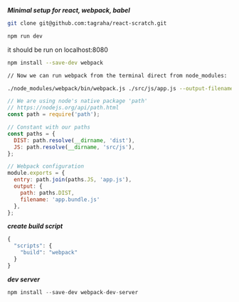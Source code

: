***Minimal setup for react, webpack, babel***
```bash
git clone git@github.com:tagraha/react-scratch.git
```

```bash
npm run dev
```

it should be run on localhost:8080

```bash
npm install --save-dev webpack

// Now we can run webpack from the terminal direct from node_modules:

./node_modules/webpack/bin/webpack.js ./src/js/app.js --output-filename ./dist/app.bundle.js
```

```javascript
// We are using node's native package 'path'
// https://nodejs.org/api/path.html
const path = require('path');

// Constant with our paths
const paths = {
  DIST: path.resolve(__dirname, 'dist'),
  JS: path.resolve(__dirname, 'src/js'),
};

// Webpack configuration
module.exports = {
  entry: path.join(paths.JS, 'app.js'),
  output: {
    path: paths.DIST,
    filename: 'app.bundle.js'
  },
};
```

***create build script***
```javascript
{
  "scripts": {
    "build": "webpack"
  }
}
```

***dev server***
```javascript
npm install --save-dev webpack-dev-server
```